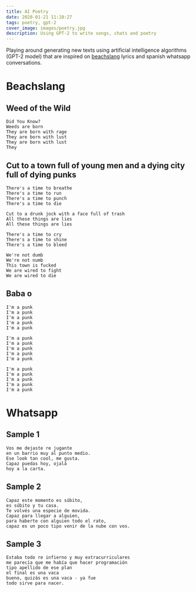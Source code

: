 ```yaml
---
title: AI Poetry
date: 2020-01-21 11:10:27
tags: poetry, gpt-2
cover_image: images/poetry.jpg
description: Using GPT-2 to write songs, chats and poetry
---
```


Playing around generating new texts using artificial intelligence algorithms (GPT-2 model) that are inspired on [beachslang](https://en.wikipedia.org/wiki/Beach_Slang) lyrics and spanish whatsapp conversations.

# Beachslang

## Weed of the Wild

	Did You Know?
	Weeds are born
	They are born with rage
	They are born with lust
	They are born with lust
	They

## Cut to a town full of young men and a dying city full of dying punks

	There's a time to breathe
	There's a time to run
	There's a time to punch
	There's a time to die

	Cut to a drunk jock with a face full of trash
	All these things are lies
	All these things are lies

	There's a time to cry
	There's a time to shine
	There's a time to bleed

	We're not dumb
	We're not numb
	This town is fucked
	We are wired to fight
	We are wired to die

## Baba o

	I'm a punk
	I'm a punk
	I'm a punk
	I'm a punk
	I'm a punk

	I'm a punk
	I'm a punk
	I'm a punk
	I'm a punk
	I'm a punk

	I'm a punk
	I'm a punk
	I'm a punk
	I'm a punk
	I'm a punk

# Whatsapp

## Sample 1

	Vos me dejaste re jugante
	en un barrio muy al punto medio.
	Ese look tan cool, me gusta.
	Capaz puedas hoy, ojalá
	hoy a la carta.

## Sample 2

	Capaz este momento es súbito,
	es súbito y tu casa.
	Te volvés una especie de movida.
	Capaz para llegar a alguien,
	para haberte con alguien todo el rato,
	capaz es un poco tipo venir de la nube con vos.

## Sample 3

	Estaba todo re infierno y muy extracurriculares
	me parecía que me había que hacer programación
	tipo apellido de ese plan
	el final es una vaca
	bueno, quizás es una vaca - ya fue
	todo sirve para nacer.